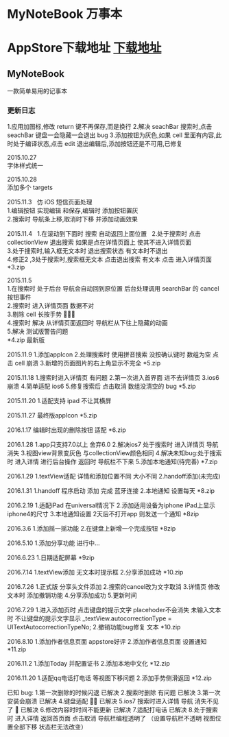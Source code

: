 # MyNoteBook 万事本 
# AppStore下载地址 [下载地址](https://itunes.apple.com/cn/app/万事本/id1057007765?mt=8!)
## MyNoteBook 
一款简单易用的记事本

### 更新日志  
1.应用加图标,修改 return 键不再保存,而是换行
2.解决 seachBar 搜索时,点击 seachBar 键盘一会隐藏一会退出 bug
3.添加按钮为灰色,如果 cell 里面有内容,此时处于编译状态,点击 edit 退出编辑后,添加按钮还是不可用,已修复

2015.10.27  
字体样式统一

2015.10.28  
添加多个 targets

2015.11.3   
仿 iOS 短信页面处理  
1.编辑按钮 实现编辑 和保存,编辑时 添加按钮置灰  
2.搜索时 导航条上移,取消时下移 并添加动画效果
 
2015.11.4   
1.在滚动到下面时 搜索 自动返回上面位置  
2.处于搜索时 点击collectionView 退出搜索 如果是点在详情页面上 使其不进入详情页面  
3.处于搜索时,输入框无文本时 退出搜索状态 有文本时不退出  
4.修正2 ,3处于搜索时,搜索框无文本 点击退出搜索 有文本 点击 进入详情页面  
*3.zip  
  
2015.11.5  
1.在搜索时 处于后台 导航会自动回到原位置 后台处理调用 searchBar 的 cancel 按钮事件  
2.搜索时 进入详情页面 数据不对  
3.剔除 cell 长按手势    
4.搜索时 解决 从详情页面返回时 导航栏从下往上隐藏的动画  
5.解决 测试版警告问题  
*4.zip 最新版  
  
2015.11.9
1.添加appIcon
2.处理搜索时 使用拼音搜索 没按确认键时 数组为空 点击 cell 崩溃
3.新增的页面图片的右上角显示不完全
*5.zip

2015.11.18
1.搜索时进入详情页 有问题
2.第一次进入首界面 进不去详情页
3.ios6崩溃
4.简单适配 ios6
5.修复搜索后 点击取消 数组没清空的 bug
*5.zip

2015.11.20
1.适配支持 ipad 不让其横屏

2015.11.27
最终版appIcon
*5.zip

2016.1.17
编辑时出现的删除按钮 适配
*6.zip

2016.1.28
1.app只支持7.0以上 舍弃6.0
2.解决ios7 处于搜索时 进入详情页 导航消失
3.视图view背景变灰色 与collectionView颜色相同
4.解决未知bug:处于搜索时 进入详情 进行后台操作 返回时 导航栏不下来
5.添加本地通知(待完善)
*7.zip

2016.1.29
1.textView适配 详情和添加位置不同 大小不同
2.handoff添加(未完成)

2016.1.31
1.handoff 程序启动 添加 完成 蓝牙连接
2.本地通知 设置每天
*8.zip

2016.2.19
1.适配iPad 在universal情况下
2.添加适用设备为iphone iPad上显示iphone4的尺寸
3.本地通知设置 2天后不打开app 则发送一个通知
*8zip

2016.3.6
1.添加摇一摇功能
2.在键盘上新增一个完成按钮
*8zip

2016.5.10
1.添加分享功能 进行中…

2016.6.23
1.日期适配屏幕
*9zip

2016.7.14
1.textView添加 无文本时提示框
2.分享添加成功
*10.zip

2016.7.26
1.正式版 分享头文件添加
2.搜索的cancel改为文字取消
3.详情页 修改文本时 添加撤销功能
4.分享添加成功
5.更新时间

2016.7.29
1.进入添加页时 点击键盘的提示文字 placehoder不会消失  未输入文本时 不让键盘的提示文字显示
    _textView.autocorrectionType = UITextAutocorrectionTypeNo;
2.撤销功能bug修复 文本
*10.zip

2016.8.10
1.添加作者信息页面 appstore好评
2.添加作者信息页面 设置通知
*11.zip

2016.11.2
1.添加Today 并配置证书
2.添加本地中文化
*12.zip

2016.11.20
1.适配qq电话打电话 等视图下移问题
2.添加手势侧滑返回
*12.zip




已知 bug:
1.第一次删除的时候闪退 已解决
2.搜索时删除 有问题  已解决
3.第一次安装会崩溃 已解决
4.键盘适配  已解决
5.ios7 搜索时进入详情 导航 消失不见了  已解决
6.修改内容时时间不能更新 已解决
7.适配打电话 已解决
8.处于搜索时 进入详情 返回首页面 点击取消 导航栏编程透明了 （设置导航栏不透明 视图位置全部下移 状态栏无法改变）
